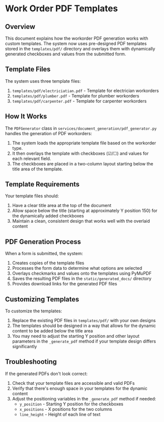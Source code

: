 # Work Order PDF Templates

## Overview

This document explains how the workorder PDF generation works with custom templates. The system now uses pre-designed PDF templates stored in the `templates/pdf/` directory and overlays them with dynamically generated checkboxes and values from the submitted form.

## Template Files

The system uses three template files:

1. `templates/pdf/electriciatian.pdf` - Template for electrician workorders
2. `templates/pdf/plumber.pdf` - Template for plumber workorders
3. `templates/pdf/carpenter.pdf` - Template for carpenter workorders

## How It Works

The `PDFGenerator` class in `services/document_generation/pdf_generator.py` handles the generation of PDF workorders:

1. The system loads the appropriate template file based on the workorder type.
2. It then overlays the template with checkboxes (☑/☐) and values for each relevant field.
3. The checkboxes are placed in a two-column layout starting below the title area of the template.

## Template Requirements

Your template files should:

1. Have a clear title area at the top of the document
2. Allow space below the title (starting at approximately Y position 150) for the dynamically added checkboxes
3. Maintain a clean, consistent design that works well with the overlaid content

## PDF Generation Process

When a form is submitted, the system:

1. Creates copies of the template files
2. Processes the form data to determine what options are selected
3. Overlays checkmarks and values onto the templates using PyMuPDF
4. Saves the resulting PDF files in the `static/generated_docs/` directory
5. Provides download links for the generated PDF files

## Customizing Templates

To customize the templates:

1. Replace the existing PDF files in `templates/pdf/` with your own designs
2. The templates should be designed in a way that allows for the dynamic content to be added below the title area
3. You may need to adjust the starting Y position and other layout parameters in the `_generate_pdf` method if your template design differs significantly

## Troubleshooting

If the generated PDFs don't look correct:

1. Check that your template files are accessible and valid PDFs
2. Verify that there's enough space in your templates for the dynamic content
3. Adjust the positioning variables in the `_generate_pdf` method if needed:
   - `y_position` - Starting Y position for the checkboxes
   - `x_positions` - X positions for the two columns
   - `line_height` - Height of each line of text
